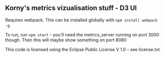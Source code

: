 Korny's metrics vizualisation stuff - D3 UI
---
Requires webpack. This can be installed globally with `npm install webpack -g`.



To run, run `npm start` - you'll need the metrics_server running on port 3000 though.  Then this will maybe show something on port 8080

This code is licensed using the Eclipse Public License V 1.0 - see license.txt
